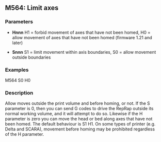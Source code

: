 ## M564: Limit axes

### Parameters

- **Hnnn** H1 = forbid movement of axes that have not been homed, H0 = allow movement of axes that have not been homed (firmware 1.21 and later)

- **Snnn** S1 = limit movement within axis boundaries, S0 = allow movement outside boundaries

### Examples

M564 S0 H0

### Description

Allow moves outside the print volume and before homing, or not. If the S parameter is 0, then you can send G codes to drive the RepRap outside its normal working volume, and it will attempt to do so. Likewise if the H parameter is zero you can move the head or bed along axes that have not been homed. The default behaviour is S1 H1. On some types of printer (e.g. Delta and SCARA), movement before homing may be prohibited regardless of the H parameter.

